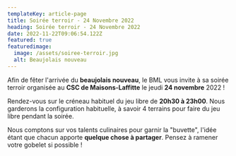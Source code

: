 ```yaml
---
templateKey: article-page
title: Soirée terroir - 24 Novembre 2022
heading: Soirée terroir - 24 Novembre 2022
date: 2022-11-22T09:06:54.122Z
featured: true
featuredimage:
  image: /assets/soiree-terroir.jpg
  alt: Beaujolais nouveau
---
```

A﻿fin de fêter l'arrivée du **beaujolais nouveau**, le BML vous invite à sa soirée terroir organisée au **CSC de Maisons-Laffitte** le jeudi **24 novembre** 2022 !

R﻿endez-vous sur le créneau habituel du jeu libre de **20h30 à 23h00**. Nous garderons la configuration habituelle, à savoir 4 terrains pour faire du jeu libre pendant la soirée.

N﻿ous comptons sur vos talents culinaires pour garnir la "buvette", l'idée étant que chacun apporte **quelque chose à partager**. Pensez à ramener votre gobelet si possible !
